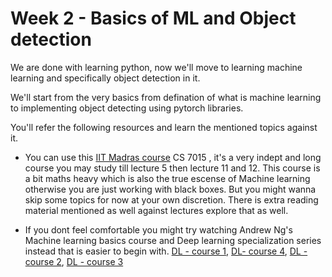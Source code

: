 # Week 2 - Basics of ML and Object detection

We are done with learning python, now we'll move to learning machine learning and specifically object detection in it.

We'll start from the very basics from defination of what is machine learning to implementing object detecting using pytorch libraries.

You'll refer the following resources and learn the mentioned topics against it.

 - You can use this [IIT Madras course](http://www.cse.iitm.ac.in/~miteshk/CS7015_2018.html) CS 7015 , it's a very indept and long course you may study till lecture 5 then lecture 11 and 12.
 This course is a bit maths heavy which is also the true escense of Machine learning otherwise you are just working with black boxes.
 But you might wanna skip some topics for now at your own discretion.
 There is extra reading material mentioned as well against lectures explore that as well.

 - If you dont feel comfortable you might try watching Andrew Ng's Machine learning basics course and Deep learning specialization series instead that is  easier to begin with. [DL - course 1](https://youtube.com/playlist?list=PLkDaE6sCZn6Ec-XTbcX1uRg2_u4xOEky0), [DL- course 4](https://youtube.com/playlist?list=PLkDaE6sCZn6Gl29AoE31iwdVwSG-KnDzF),
 [DL - course 2](https://youtube.com/playlist?list=PLkDaE6sCZn6Hn0vK8co82zjQtt3T2Nkqc),
 [DL - course 3](https://youtube.com/playlist?list=PLkDaE6sCZn6E7jZ9sN_xHwSHOdjUxUW_b)

 